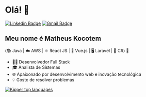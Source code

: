 <h1>Olá! 👋</h1>

[![Linkedin Badge](https://img.shields.io/badge/-LinkedIn-4a90e2?style=flat-square&logo=Linkedin&logoColor=white&link=https://www.linkedin.com/in/matheus-dos-santos-kocotem-41b51327a/)](https://www.linkedin.com/in/matheus-dos-santos-kocotem-41b51327a/)
[![Gmail Badge](https://img.shields.io/badge/-kocotemmatheus@gmail.com-4a90e2?style=flat-square&logo=Gmail&logoColor=white&link=mailto:contato@kocotemmatheus@gmail.com)](mailto:kocotemmatheus@gmail.com)


## Meu nome é Matheus Kocotem
(📚 Java | ☁️ AWS | ⚛️ React JS | 🔷 Vue.js | 🖥️ Laravel | 🔧 C#) 🚀
- 👨‍💻 Desenvolvedor Full Stack 
- 🎓 Analista de Sistemas
- 🌐 Apaixonado por desenvolvimento web e inovação tecnológica
- 💡 Gosto de resolver problemas

<div align="left">
  
[![Kipper top languages](https://github-readme-stats.vercel.app/api/top-langs/?username=Matheuskocotem&theme=light)](https://github.com/anuraghazra/github-readme-stats)
  
</div>
